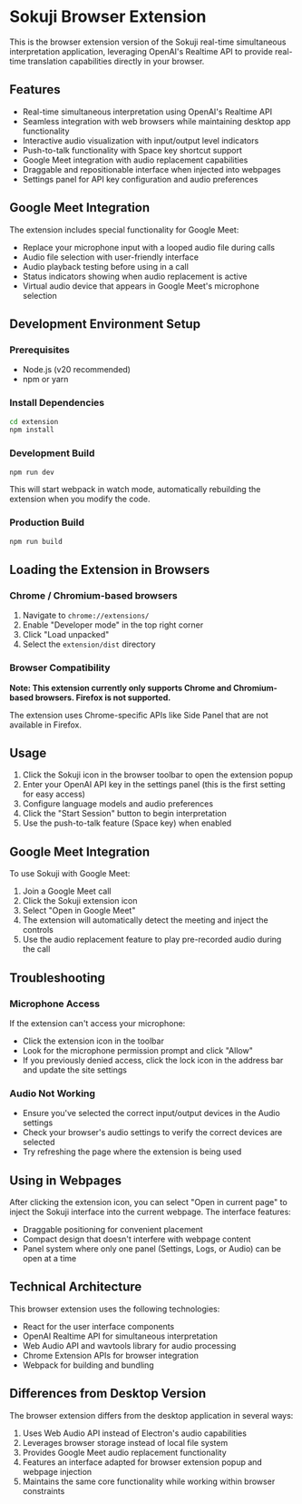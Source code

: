 # Sokuji Browser Extension

This is the browser extension version of the Sokuji real-time simultaneous interpretation application, leveraging OpenAI's Realtime API to provide real-time translation capabilities directly in your browser.

## Features

- Real-time simultaneous interpretation using OpenAI's Realtime API
- Seamless integration with web browsers while maintaining desktop app functionality
- Interactive audio visualization with input/output level indicators
- Push-to-talk functionality with Space key shortcut support
- Google Meet integration with audio replacement capabilities
- Draggable and repositionable interface when injected into webpages
- Settings panel for API key configuration and audio preferences

## Google Meet Integration

The extension includes special functionality for Google Meet:

- Replace your microphone input with a looped audio file during calls
- Audio file selection with user-friendly interface
- Audio playback testing before using in a call
- Status indicators showing when audio replacement is active
- Virtual audio device that appears in Google Meet's microphone selection

## Development Environment Setup

### Prerequisites

- Node.js (v20 recommended)
- npm or yarn

### Install Dependencies

```bash
cd extension
npm install
```

### Development Build

```bash
npm run dev
```

This will start webpack in watch mode, automatically rebuilding the extension when you modify the code.

### Production Build

```bash
npm run build
```

## Loading the Extension in Browsers

### Chrome / Chromium-based browsers

1. Navigate to `chrome://extensions/`
2. Enable "Developer mode" in the top right corner
3. Click "Load unpacked"
4. Select the `extension/dist` directory

### Browser Compatibility

**Note: This extension currently only supports Chrome and Chromium-based browsers. Firefox is not supported.**

The extension uses Chrome-specific APIs like Side Panel that are not available in Firefox.

## Usage

1. Click the Sokuji icon in the browser toolbar to open the extension popup
2. Enter your OpenAI API key in the settings panel (this is the first setting for easy access)
3. Configure language models and audio preferences
4. Click the "Start Session" button to begin interpretation
5. Use the push-to-talk feature (Space key) when enabled

## Google Meet Integration

To use Sokuji with Google Meet:

1. Join a Google Meet call
2. Click the Sokuji extension icon
3. Select "Open in Google Meet"
4. The extension will automatically detect the meeting and inject the controls
5. Use the audio replacement feature to play pre-recorded audio during the call

## Troubleshooting

### Microphone Access
If the extension can't access your microphone:
- Click the extension icon in the toolbar
- Look for the microphone permission prompt and click "Allow"
- If you previously denied access, click the lock icon in the address bar and update the site settings

### Audio Not Working
- Ensure you've selected the correct input/output devices in the Audio settings
- Check your browser's audio settings to verify the correct devices are selected
- Try refreshing the page where the extension is being used

## Using in Webpages

After clicking the extension icon, you can select "Open in current page" to inject the Sokuji interface into the current webpage. The interface features:

- Draggable positioning for convenient placement
- Compact design that doesn't interfere with webpage content
- Panel system where only one panel (Settings, Logs, or Audio) can be open at a time

## Technical Architecture

This browser extension uses the following technologies:

- React for the user interface components
- OpenAI Realtime API for simultaneous interpretation
- Web Audio API and wavtools library for audio processing
- Chrome Extension APIs for browser integration
- Webpack for building and bundling

## Differences from Desktop Version

The browser extension differs from the desktop application in several ways:

1. Uses Web Audio API instead of Electron's audio capabilities
2. Leverages browser storage instead of local file system
3. Provides Google Meet audio replacement functionality
4. Features an interface adapted for browser extension popup and webpage injection
5. Maintains the same core functionality while working within browser constraints
